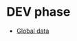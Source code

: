 # DEV phase

* [Global data](../../js-nodejs-react/nextjs/react.context-global-data.md#example-1-context-in-\_app.js)
